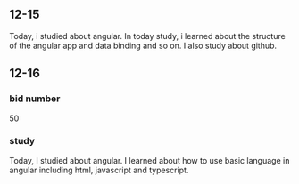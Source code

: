 ## 12-15
Today, i studied about angular.
In today study, i learned about the structure of the angular app and data binding and so on.
I also study about github.
## 12-16

### bid number
50

### study
Today, I studied about angular.
I learned about how to use basic language in angular including html, javascript and typescript.

